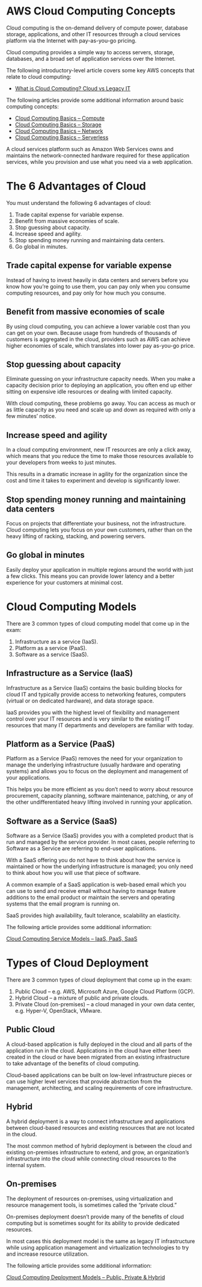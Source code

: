 # AWS Cloud Computing Concepts

Cloud computing is the on-demand delivery of compute power, database storage, applications, and other IT resources through a cloud services platform via the Internet with pay-as-you-go pricing.

Cloud computing provides a simple way to access servers, storage, databases, and a broad set of application services over the Internet.

The following introductory-level article covers some key AWS concepts that relate to cloud computing:

- [What is Cloud Computing? Cloud vs Legacy IT](https://digitalcloud.training/what-is-cloud-computing/)

The following articles provide some additional information around basic computing concepts:

- [Cloud Computing Basics – Compute](https://digitalcloud.training/cloud-computing-basics-compute/)
- [Cloud Computing Basics – Storage](https://digitalcloud.training/cloud-computing-basics-storage/)
- [Cloud Computing Basics – Network](https://digitalcloud.training/cloud-computing-basics-network/)
- [Cloud Computing Basics – Serverless](https://digitalcloud.training/cloud-computing-basics-serverless/)

A cloud services platform such as Amazon Web Services owns and maintains the network-connected hardware required for these application services, while you provision and use what you need via a web application.

# The 6 Advantages of Cloud

You must understand the following 6 advantages of cloud:

1. Trade capital expense for variable expense.
2. Benefit from massive economies of scale.
3. Stop guessing about capacity.
4. Increase speed and agility.
5. Stop spending money running and maintaining data centers.
6. Go global in minutes.

## Trade capital expense for variable expense
Instead of having to invest heavily in data centers and servers before you know how you’re going to use them, you can pay only when you consume computing resources, and pay only for how much you consume.

## Benefit from massive economies of scale
By using cloud computing, you can achieve a lower variable cost than you can get on your own. Because usage from hundreds of thousands of customers is aggregated in the cloud, providers such as AWS can achieve higher economies of scale, which translates into lower pay as-you-go price.

## Stop guessing about capacity
Eliminate guessing on your infrastructure capacity needs. When you make a capacity decision prior to deploying an application, you often end up either sitting on expensive idle resources or dealing with limited capacity.

With cloud computing, these problems go away. You can access as much or as little capacity as you need and scale up and down as required with only a few minutes’ notice.

## Increase speed and agility
In a cloud computing environment, new IT resources are only a click away, which means that you reduce the time to make those resources available to your developers from weeks to just minutes.

This results in a dramatic increase in agility for the organization since the cost and time it takes to experiment and develop is significantly lower.

## Stop spending money running and maintaining data centers
Focus on projects that differentiate your business, not the infrastructure. Cloud computing lets you focus on your own customers, rather than on the heavy lifting of racking, stacking, and powering servers.

## Go global in minutes
Easily deploy your application in multiple regions around the world with just a few clicks. This means you can provide lower latency and a better experience for your customers at minimal cost.

# Cloud Computing Models

There are 3 common types of cloud computing model that come up in the exam:
1. Infrastructure as a service (IaaS).
2. Platform as a service (PaaS).
3. Software as a service (SaaS).

## Infrastructure as a Service (IaaS)

Infrastructure as a Service (IaaS) contains the basic building blocks for cloud IT and typically provide access to networking features, computers (virtual or on dedicated hardware), and data storage space.

IaaS provides you with the highest level of flexibility and management control over your IT resources and is very similar to the existing IT resources that many IT departments and developers are familiar with today.

## Platform as a Service (PaaS)

Platform as a Service (PaaS) removes the need for your organization to manage the underlying infrastructure (usually hardware and operating systems) and allows you to focus on the deployment and management of your applications.

This helps you be more efficient as you don’t need to worry about resource procurement, capacity planning, software maintenance, patching, or any of the other undifferentiated heavy lifting involved in running your application.

## Software as a Service (SaaS)

Software as a Service (SaaS) provides you with a completed product that is run and managed by the service provider. In most cases, people referring to Software as a Service are referring to end-user applications.

With a SaaS offering you do not have to think about how the service is maintained or how the underlying infrastructure is managed; you only need to think about how you will use that piece of software.

A common example of a SaaS application is web-based email which you can use to send and receive email without having to manage feature additions to the email product or maintain the servers and operating systems that the email program is running on.

SaaS provides high availability, fault tolerance, scalability an elasticity.

The following article provides some additional information:

[Cloud Computing Service Models – IaaS, PaaS, SaaS](https://digitalcloud.training/cloud-computing-service-models-iaas-paas-saas/)

# Types of Cloud Deployment

There are 3 common types of cloud deployment that come up in the exam:

1. Public Cloud – e.g. AWS, Microsoft Azure, Google Cloud Platform (GCP).
2. Hybrid Cloud – a mixture of public and private clouds.
3. Private Cloud (on-premises) – a cloud managed in your own data center, e.g. Hyper-V, OpenStack, VMware.

## Public Cloud

A cloud-based application is fully deployed in the cloud and all parts of the application run in the cloud. Applications in the cloud have either been created in the cloud or have been migrated from an existing infrastructure to take advantage of the benefits of cloud computing.

Cloud-based applications can be built on low-level infrastructure pieces or can use higher level services that provide abstraction from the management, architecting, and scaling requirements of core infrastructure.

## Hybrid

A hybrid deployment is a way to connect infrastructure and applications between cloud-based resources and existing resources that are not located in the cloud.

The most common method of hybrid deployment is between the cloud and existing on-premises infrastructure to extend, and grow, an organization’s infrastructure into the cloud while connecting cloud resources to the internal system.

## On-premises

The deployment of resources on-premises, using virtualization and resource management tools, is sometimes called the “private cloud.”

On-premises deployment doesn’t provide many of the benefits of cloud computing but is sometimes sought for its ability to provide dedicated resources.

In most cases this deployment model is the same as legacy IT infrastructure while using application management and virtualization technologies to try and increase resource utilization.

The following article provides some additional information:

[Cloud Computing Deployment Models – Public, Private & Hybrid](https://digitalcloud.training/cloud-computing-deployment-models/)